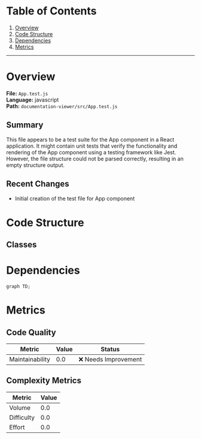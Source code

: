 # Table of Contents

1. [Overview](#overview)
2. [Code Structure](#code-structure)
3. [Dependencies](#dependencies)
4. [Metrics](#metrics)

---

# Overview

**File:** `App.test.js`  
**Language:** javascript  
**Path:** `documentation-viewer/src/App.test.js`  

## Summary

This file appears to be a test suite for the App component in a React application. It might contain unit tests that verify the functionality and rendering of the App component using a testing framework like Jest. However, the file structure could not be parsed correctly, resulting in an empty structure output.

## Recent Changes

- Initial creation of the test file for App component


# Code Structure

## Classes

# Dependencies

```mermaid
graph TD;
```

# Metrics

## Code Quality

| Metric | Value | Status |
|--------|-------|--------|
| Maintainability | 0.0 | ❌ Needs Improvement |
## Complexity Metrics

| Metric | Value |
|--------|--------|
| Volume | 0.0 |
| Difficulty | 0.0 |
| Effort | 0.0 |
